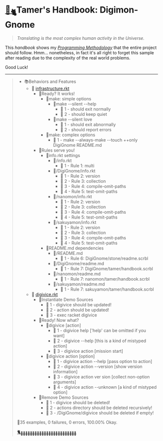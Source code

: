 # [🏡<sub>🐈</sub>](http://digignome.gyoudmon.org)Tamer's Handbook: Digimon-Gnome

> _Translating is the most complex human activity in the Universe._

This _handbook_ shows my _[Programming
Methodology](https://github.com/digital-world/DigiGnome)_ that the
entire project should follow. Hmm... nonetheless, in fact it's all right
to forget this sample after reading due to the complexity of the real
world problems.

Good Luck!

---

> + 📚Behaviors and Features
>     + 📖
[infrastructure.rkt](http://digignome.gyoudmon.org/infrastructure.rkt)
>       + 📑Ready? It works!
>         + 📑make: simple options
>           + 📑make --silent --help
>             - 💚 1 - should exit normally
>             - 💚 2 - should keep quiet
>           + 📑make --silent love
>             - 💚 1 - should exit abnormally
>             - 💚 2 - should report errors
>         + 📑make: complex options
>           - 💚 1 - make --always-make --touch ++only DigiGnome
README.md
>       + 📑Rules serve you!
>         + 📑info.rkt settings
>           + 📑/info.rkt
>             - 💚 1 - Rule 1: multi
>           + 📑/DigiGnome/info.rkt
>             - 💚 1 - Rule 2: version
>             - 💚 2 - Rule 3: collection
>             - 💚 3 - Rule 4: compile-omit-paths
>             - 💚 4 - Rule 5: test-omit-paths
>           + 📑/nanomon/info.rkt
>             - 💚 1 - Rule 2: version
>             - 💚 2 - Rule 3: collection
>             - 💚 3 - Rule 4: compile-omit-paths
>             - 💚 4 - Rule 5: test-omit-paths
>           + 📑/sakuyamon/info.rkt
>             - 💚 1 - Rule 2: version
>             - 💚 2 - Rule 3: collection
>             - 💚 3 - Rule 4: compile-omit-paths
>             - 💚 4 - Rule 5: test-omit-paths
>         + 📑README.md dependencies
>           + 📑/README.md
>             - 💚 1 - Rule 6: DigiGnome/stone/readme.scrbl
>           + 📑/DigiGnome/readme.md
>             - 💚 1 - Rule 7: DigiGnome/tamer/handbook.scrbl
>           + 📑/nanomon/readme.md
>             - 💚 1 - Rule 7: nanomon/tamer/handbook.scrbl
>           + 📑/sakuyamon/readme.md
>             - 💚 1 - Rule 7: sakuyamon/tamer/handbook.scrbl
>     + 📖
[digivice.rkt](http://digignome.gyoudmon.org/digivice.rkt)
>       + 📑Instantiate Demo Sources
>         - 💚 1 - digivice should be updated!
>         - 💚 2 - action should be updated!
>         - 💚 3 - exec racket digivice
>       + 📑Ready! Now what?
>         + 📑digivice [action]
>           - 💚 1 - digivice help ['help' can be omitted if you want]
>           - 💚 2 - digivice --help [this is a kind of mistyped action]
>           - 💚 3 - digivice action [mission start]
>         + 📑digivice action [option]
>           - 💚 1 - digivice action --help [pass option to action]
>           - 💚 2 - digivice action --version [show version information]
>           - 💚 3 - digivice action ver sion [collect non-option
arguments]
>           - 💚 4 - digivice action --unknown [a kind of mistyped
option]
>       + 📑Remove Demo Sources
>         - 💚 1 - digivice should be deleted!
>         - 💚 2 - actions directory should be deleted recursively!
>         - 💚 3 - /DigiGnome/digivice should be deleted if empty!
>
> 📌35 examples, 0 failures, 0 errors, 100.00% Okay.
>
> [🐈<sub>🐾🐾🐾🐾🐾🐾🐾🐾🐾🐾🐾🐾🐾🐾🐾🐾🐾🐾🐾🐾🐾🐾🐾🐾</sub>](http://digignome.gyoudmon.org)
